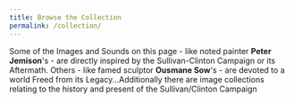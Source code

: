 ```yaml
---
title: Browse the Collection
permalink: /collection/
---
```


Some of the Images and Sounds on this page - like noted painter **Peter Jemison**'s - are directly inspired by the Sullivan-Clinton Campaign or its Aftermath. Others - like famed sculptor **Ousmane Sow**'s - are devoted to a world Freed from its Legacy...Additionally there are image collections relating to the history and present of the Sullivan/Clinton Campaign
